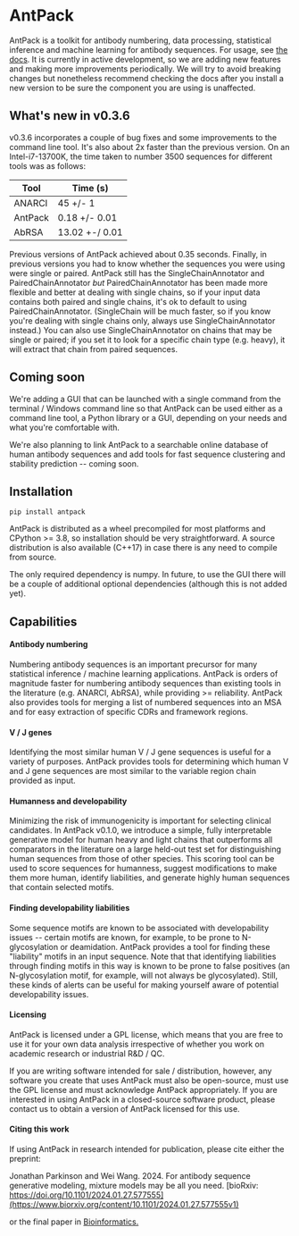 # AntPack

AntPack is a toolkit for antibody numbering, data processing, statistical inference and
machine learning for antibody sequences. For usage,
see [the docs](https://antpack.readthedocs.io/en/latest/index.html).
It is currently in active development, so we are adding new features
and making more improvements periodically. We will try to avoid breaking
changes but nonetheless recommend checking the docs after you install
a new version to be sure the component you are using is unaffected.


## What's new in v0.3.6

v0.3.6 incorporates a couple of bug fixes and some improvements to
the command line tool. It's also about 2x faster than the previous
version. On an Intel-i7-13700K, the time taken to number 3500
sequences for different tools was as follows:

| Tool     | Time (s)        |
| -------- | --------------- |
| ANARCI   | 45    +/- 1     |
| AntPack  | 0.18  +/- 0.01  |
| AbRSA    | 13.02 +-/ 0.01  |

Previous versions of AntPack achieved about 0.35 seconds. Finally,
in previous versions you had to know whether the sequences you
were using were single or paired. AntPack still has the
SingleChainAnnotator and PairedChainAnnotator *but* PairedChainAnnotator
has been made more flexible and better at dealing with
single chains, so if your input data contains both paired and single
chains, it's ok to default to using PairedChainAnnotator. (SingleChain
will be much faster, so if you know you're dealing with single chains
only, always use SingleChainAnnotator instead.) You can also use
SingleChainAnnotator on chains that may be single or paired; if you
set it to look for a specific chain type (e.g. heavy), it will
extract that chain from paired sequences.

## Coming soon

We're adding a GUI that can be launched with a single command
from the terminal / Windows command line so that AntPack can be
used either as a command line tool, a Python library or a GUI,
depending on your needs and what you're comfortable with.

We're also planning to link AntPack to a searchable online database of
human antibody sequences and add tools for fast sequence clustering
and stability prediction -- coming soon.

## Installation

```
pip install antpack
```

AntPack is distributed as a wheel precompiled for most platforms and CPython >= 3.8,
so installation should be very straightforward. A source distribution is also available
(C++17) in case there is any need to compile from source.

The only required dependency is numpy. In future, to use the
GUI there will be a couple of additional optional dependencies
(although this is not added yet).

## Capabilities


#### Antibody numbering

Numbering antibody sequences is an important precursor for many statistical inference /
machine learning applications. AntPack is orders of magnitude faster for numbering
antibody sequences than existing tools in the literature (e.g. ANARCI, AbRSA),
while providing >= reliability. AntPack also provides tools for merging a list
of numbered sequences into an MSA and for easy extraction of specific CDRs and
framework regions.


#### V / J genes

Identifying the most similar human V / J gene sequences is useful for a variety of
purposes. AntPack provides tools for determining which human V and J gene sequences
are most similar to the variable region chain provided as input.


#### Humanness and developability

Minimizing the risk of immunogenicity is important for selecting clinical
candidates. In AntPack v0.1.0, we introduce a simple, fully interpretable
generative model for human heavy and light chains that outperforms all
comparators in the literature on a large held-out test set for distinguishing
human sequences from those of other species. This scoring tool can be used
to score sequences for humanness, suggest modifications to make them more
human, identify liabilities, and generate highly human sequences that contain
selected motifs.


#### Finding developability liabilities

Some sequence motifs are known to be associated with developability issues -- certain
motifs are known, for example, to be prone to N-glycosylation or deamidation. AntPack
provides a tool for finding these "liability" motifs in an input sequence. Note that
that identifying liabilities through finding motifs in this way is known to be prone
to false positives (an N-glycosylation motif, for example, will not always be glycosylated).
Still, these kinds of alerts can be useful for making yourself aware of potential
developability issues.


#### Licensing

AntPack is licensed under a GPL license, which means that you are free to
use it for your own data analysis irrespective of whether you work on
academic research or industrial R&D / QC.

If you are writing software intended for sale / distribution, however,
any software you create that uses AntPack must also be open-source, must
use the GPL license and must acknowledge AntPack appropriately. If you
are interested in using AntPack in a closed-source software product,
please contact us to obtain a version of AntPack licensed for this use.


#### Citing this work

If using AntPack in research intended for publication, please cite
either the preprint:

Jonathan Parkinson and Wei Wang. 2024. For antibody sequence generative modeling,
mixture models may be all you need.
[bioRxiv: https://doi.org/10.1101/2024.01.27.577555](https://www.biorxiv.org/content/10.1101/2024.01.27.577555v1)

or the final paper in [Bioinformatics.](https://academic.oup.com/bioinformatics/article/40/5/btae278/7656770)
